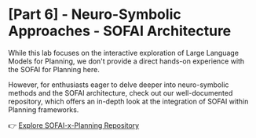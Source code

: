 # [Part 6] - Neuro-Symbolic Approaches - SOFAI Architecture

While this lab focuses on the interactive exploration of Large Language Models for Planning, we don't provide a direct hands-on experience with the SOFAI for Planning here. 

However, for enthusiasts eager to delve deeper into neuro-symbolic methods and the SOFAI architecture, check out our well-documented repository, which offers an in-depth look at the integration of SOFAI within Planning frameworks.

👉 [Explore SOFAI-x-Planning Repository](https://github.com/FrancescoFabiano/SOFAI-x-Planning)